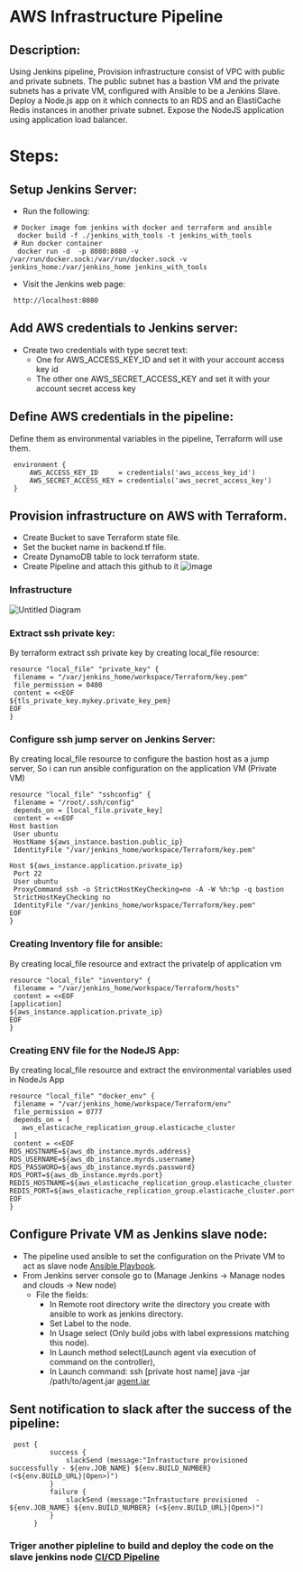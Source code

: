 # AWS Infrastructure Pipeline

## Description:
 Using Jenkins pipeline, Provision infrastructure consist of  VPC with public and private subnets.
 The public subnet has a bastion VM and the private subnets has a private VM, configured with Ansible to be a Jenkins Slave.
 Deploy a Node.js app on it which connects to an RDS and an ElastiCache Redis instances in another private subnet.
 Expose the NodeJS application using application load balancer.
 
 
 
 # Steps:
 
 ## Setup Jenkins Server:
 
 - Run the following:
 ```
  # Docker image fom jenkins with docker and terraform and ansible
   docker build -f ./jenkins_with_tools -t jenkins_with_tools
  # Run docker container
   docker run -d  -p 8080:8080 -v /var/run/docker.sock:/var/run/docker.sock -v jenkins_home:/var/jenkins_home jenkins_with_tools
 ```
 - Visit the Jenkins web page:
 ```
  http://localhost:8080
 ```
 ## Add AWS credentials to Jenkins server:
 - Create two credentials with type secret text:
   - One for AWS_ACCESS_KEY_ID and set it with your account access key id
   - The other one AWS_SECRET_ACCESS_KEY and set it with your account secret access key 
 ## Define AWS credentials in the pipeline:
  Define them as environmental variables in the pipeline, Terraform will use them.
   ```
    environment {
        AWS_ACCESS_KEY_ID     = credentials('aws_access_key_id')
        AWS_SECRET_ACCESS_KEY = credentials('aws_secret_access_key')
    }
   ```
 ## Provision infrastructure on AWS with Terraform.

 - Create Bucket to save Terraform state file.
 - Set the bucket name in backend.tf file.
 - Create DynamoDB table to lock terraform state.
 - Create Pipeline and attach this github to it
 ![image](https://user-images.githubusercontent.com/91858017/181934216-9e98e425-74e2-449d-b85d-41cf7b970d2a.png)
 
 ### Infrastructure
 
 ![Untitled Diagram](https://user-images.githubusercontent.com/91858017/181926385-7f7e9f78-67a9-4250-b623-5431e721887b.jpg)
 
 
 ### Extract ssh private key:
  By terraform extract ssh private key by creating local_file resource:
   ```
   resource "local_file" "private_key" {
    filename = "/var/jenkins_home/workspace/Terraform/key.pem"
    file_permission = 0400
    content = <<EOF
${tls_private_key.mykey.private_key_pem}
EOF
}
   ```
   
 ### Configure ssh jump server on Jenkins Server:
  By creating local_file resource to configure the bastion host as a jump server,
  So i can run ansible configuration on the application VM (Private VM)
  
   ```
   resource "local_file" "sshconfig" {
    filename = "/root/.ssh/config"
    depends_on = [local_file.private_key]
    content = <<EOF
Host bastion
    User ubuntu
    HostName ${aws_instance.bastion.public_ip}
    IdentityFile "/var/jenkins_home/workspace/Terraform/key.pem"

Host ${aws_instance.application.private_ip}
    Port 22
    User ubuntu
    ProxyCommand ssh -o StrictHostKeyChecking=no -A -W %h:%p -q bastion
    StrictHostKeyChecking no
    IdentityFile "/var/jenkins_home/workspace/Terraform/key.pem"
EOF
}
   ```
 
 ### Creating Inventory file for ansible:
  By creating local_file resource and extract the privateIp of application vm
   ```
   resource "local_file" "inventory" {
    filename = "/var/jenkins_home/workspace/Terraform/hosts"
    content = <<EOF
[application]
${aws_instance.application.private_ip}
EOF
}
   ```
   
 ### Creating ENV file for the NodeJS App:
  By creating local_file resource and extract the environmental variables used in NodeJs App
   ```
   resource "local_file" "docker_env" {
    filename = "/var/jenkins_home/workspace/Terraform/env"
    file_permission = 0777
    depends_on = [
      aws_elasticache_replication_group.elasticache_cluster
    ]
    content = <<EOF
RDS_HOSTNAME=${aws_db_instance.myrds.address}
RDS_USERNAME=${aws_db_instance.myrds.username}
RDS_PASSWORD=${aws_db_instance.myrds.password}
RDS_PORT=${aws_db_instance.myrds.port}
REDIS_HOSTNAME=${aws_elasticache_replication_group.elasticache_cluster.primary_endpoint_address}
REDIS_PORT=${aws_elasticache_replication_group.elasticache_cluster.port}
EOF
}
   ```
 
 ## Configure Private VM as Jenkins slave node:
  - The pipeline used ansible to set the configuration on the Private VM to act as slave node [Ansible Playbook](https://github.com/Magdi888/Terraform/blob/master/jenkins_slave_playbook.yaml).
  - From Jenkins server console go to (Manage Jenkins -> Manage nodes and clouds -> New node)
     - File the fields: 
       - In Remote root directory write the directory you create with ansible to work as jenkins directory.
       - Set Label to the node.
       - In Usage select (Only build jobs with label expressions matching this node).
       - In Launch method select(Launch agent via execution of command on the controller),
       - In Launch command: ssh [private host name] java -jar /path/to/agent.jar [agent.jar](https://github.com/Magdi888/Terraform/tree/master/slaveAgent)

 ## Sent notification to slack after the success of the pipeline:
  ```
   post {
            success {
                slackSend (message:"Infrastucture provisioned successfully - ${env.JOB_NAME} ${env.BUILD_NUMBER} (<${env.BUILD_URL}|Open>)")
            }
            failure {
                slackSend (message:"Infrastucture provisioned  - ${env.JOB_NAME} ${env.BUILD_NUMBER} (<${env.BUILD_URL}|Open>)")
            }
        }
  ```
  
### Triger another pipleline to build and deploy the code on the slave jenkins node [CI/CD Pipeline](https://github.com/Magdi888/AWS-CI-CD-Pipeline-Nodejs_app)
